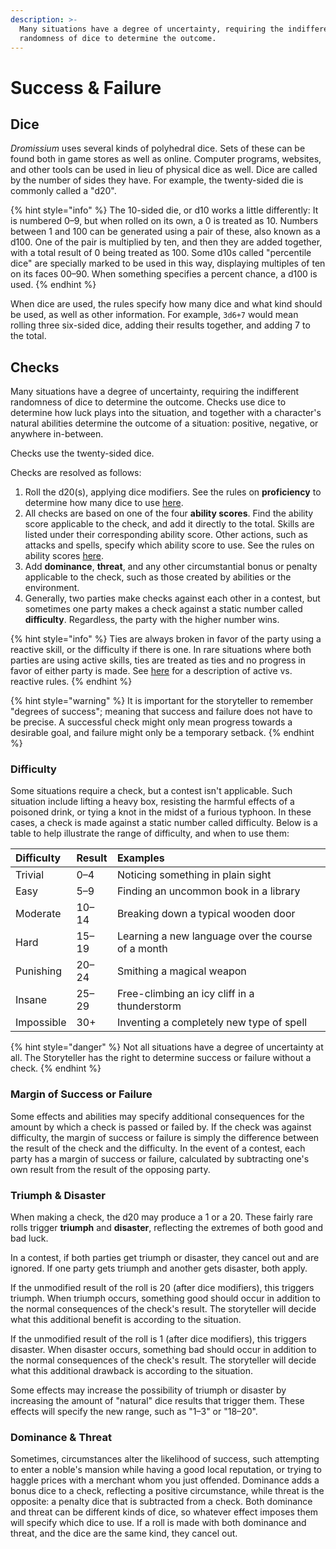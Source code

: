 ```yaml
---
description: >-
  Many situations have a degree of uncertainty, requiring the indifferent
  randomness of dice to determine the outcome.
---
```


# Success & Failure

## Dice

_Dromissium_ uses several kinds of polyhedral dice. Sets of these can be found both in game stores as well as online. Computer programs, websites, and other tools can be used in lieu of physical dice as well. Dice are called by the number of sides they have. For example, the twenty-sided die is commonly called a "d20".

{% hint style="info" %}
The 10-sided die, or d10 works a little differently: It is numbered 0–9, but when rolled on its own, a 0 is treated as 10. Numbers between 1 and 100 can be generated using a pair of these, also known as a d100. One of the pair is multiplied by ten, and then they are added together, with a total result of 0 being treated as 100. Some d10s called "percentile dice" are specially marked to be used in this way, displaying multiples of ten on its faces 00–90. When something specifies a percent chance, a d100 is used.
{% endhint %}

When dice are used, the rules specify how many dice and what kind should be used, as well as other information. For example, `3d6+7` would mean rolling three six-sided dice, adding their results together, and adding 7 to the total.

## Checks

Many situations have a degree of uncertainty, requiring the indifferent randomness of dice to determine the outcome. Checks use dice to determine how luck plays into the situation, and together with a character's natural abilities determine the outcome of a situation: positive, negative, or anywhere in-between.

Checks use the twenty-sided dice.

Checks are resolved as follows:

1. Roll the d20\(s\), applying dice modifiers. See the rules on **proficiency** to determine how many dice to use [here](ability-scores-and-skills.md#proficiency).
2. All checks are based on one of the four **ability scores**. Find the ability score applicable to the check, and add it directly to the total. Skills are listed under their corresponding ability score. Other actions, such as attacks and spells, specify which ability score to use. See the rules on ability scores [here](ability-scores-and-skills.md#ability-scores).
3. Add **dominance**, **threat**, and any other circumstantial bonus or penalty applicable to the check, such as those created by abilities or the environment.
4. Generally, two parties make checks against each other in a contest, but sometimes one party makes a check against a static number called **difficulty**. Regardless, the party with the higher number wins.

{% hint style="info" %}
Ties are always broken in favor of the party using a reactive skill, or the difficulty if there is one. In rare situations where both parties are using active skills, ties are treated as ties and no progress in favor of either party is made. See [here](ability-scores-and-skills.md#list-of-skills) for a description of active vs. reactive rules.
{% endhint %}

{% hint style="warning" %}
It is important for the storyteller to remember "degrees of success"; meaning that success and failure does not have to be precise. A successful check might only mean progress towards a desirable goal, and failure might only be a temporary setback.
{% endhint %}

### Difficulty

Some situations require a check, but a contest isn't applicable. Such situation include lifting a heavy box, resisting the harmful effects of a poisoned drink, or tying a knot in the midst of a furious typhoon. In these cases, a check is made against a static number called difficulty. Below is a table to help illustrate the range of difficulty, and when to use them:

| Difficulty | Result | Examples |
| :--- | :--- | :--- |
| Trivial | 0–4 | Noticing something in plain sight |
| Easy | 5–9 | Finding an uncommon book in a library |
| Moderate | 10–14 | Breaking down a typical wooden door |
| Hard | 15–19 | Learning a new language over the course of a month |
| Punishing | 20–24 | Smithing a magical weapon |
| Insane | 25–29 | Free-climbing an icy cliff in a thunderstorm |
| Impossible | 30+ | Inventing a completely new type of spell |

{% hint style="danger" %}
Not all situations have a degree of uncertainty at all. The Storyteller has the right to determine success or failure without a check.
{% endhint %}

### Margin of Success or Failure

Some effects and abilities may specify additional consequences for the amount by which a check is passed or failed by. If the check was against difficulty, the margin of success or failure is simply the difference between the result of the check and the difficulty. In the event of a contest, each party has a margin of success or failure, calculated by subtracting one's own result from the result of the opposing party.

### Triumph & Disaster

When making a check, the d20 may produce a 1 or a 20. These fairly rare rolls trigger **triumph** and **disaster**, reflecting the extremes of both good and bad luck.

In a contest, if both parties get triumph or disaster, they cancel out and are ignored. If one party gets triumph and another gets disaster, both apply.

If the unmodified result of the roll is 20 \(after dice modifiers\), this triggers triumph. When triumph occurs, something good should occur in addition to the normal consequences of the check's result. The storyteller will decide what this additional benefit is according to the situation.

If the unmodified result of the roll is 1 \(after dice modifiers\), this triggers disaster. When disaster occurs, something bad should occur in addition to the normal consequences of the check's result. The storyteller will decide what this additional drawback is according to the situation.

Some effects may increase the possibility of triumph or disaster by increasing the amount of "natural" dice results that trigger them. These effects will specify the new range, such as "1–3" or "18–20".

### Dominance & Threat

Sometimes, circumstances alter the likelihood of success, such attempting to enter a noble's mansion while having a good local reputation, or trying to haggle prices with a merchant whom you just offended. Dominance adds a bonus dice to a check, reflecting a positive circumstance, while threat is the opposite: a penalty dice that is subtracted from a check. Both dominance and threat can be different kinds of dice, so whatever effect imposes them will specify which dice to use. If a roll is made with both dominance and threat, and the dice are the same kind, they cancel out.

